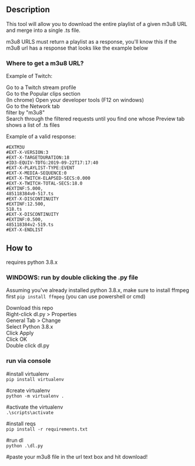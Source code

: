 ## Description

This tool will allow you to download the entire playlist of a given m3u8 URL and merge into a single .ts file.

m3u8 URLS must return a playlist as a response, you'll know this if the m3u8 url has a response that looks like the example below

### Where to get a m3u8 URL?

Example of Twitch:

Go to a Twitch stream profile  
Go to the Popular clips section  
(In chrome) Open your developer tools (F12 on windows)  
Go to the Network tab  
filter by "m3u8"  
Search through the filtered requests until you find one whose Preview tab shows a list of .ts files  

Example of a valid response:  
```
#EXTM3U
#EXT-X-VERSION:3
#EXT-X-TARGETDURATION:18
#ID3-EQUIV-TDTG:2019-09-22T17:17:40
#EXT-X-PLAYLIST-TYPE:EVENT
#EXT-X-MEDIA-SEQUENCE:0
#EXT-X-TWITCH-ELAPSED-SECS:0.000
#EXT-X-TWITCH-TOTAL-SECS:18.0
#EXTINF:5.000,
485118384v0-517.ts
#EXT-X-DISCONTINUITY
#EXTINF:12.500,
518.ts
#EXT-X-DISCONTINUITY
#EXTINF:0.500,
485118384v2-519.ts
#EXT-X-ENDLIST
```

## How to

requires python 3.8.x

### WINDOWS: run by double clicking the .py file

Assuming you've already installed python 3.8.x, make sure to install ffmpeg first `pip install ffmpeg` (you can use powershell or cmd)

Download this repo  
Right-click dl.py > Properties  
General Tab > Change  
Select Python 3.8.x  
Click Apply  
Click OK  
Double click dl.py  

### run via console

#install virtualenv  
`pip install virtualenv`

#create virtualenv  
`python -m virtualenv .`

#activate the virtualenv  
`.\scripts\activate`

#install reqs  
`pip install -r requirements.txt`

#run dl  
`python .\dl.py`

#paste your m3u8 file in the url text box and hit download!  